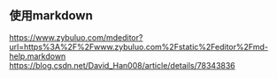 ## 使用markdown
https://www.zybuluo.com/mdeditor?url=https%3A%2F%2Fwww.zybuluo.com%2Fstatic%2Feditor%2Fmd-help.markdown
https://blog.csdn.net/David_Han008/article/details/78343836
